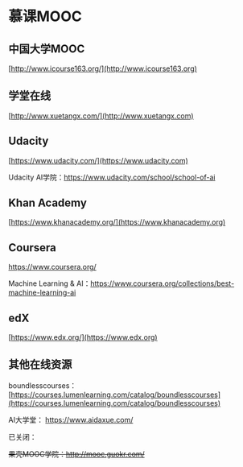 # 慕课MOOC

## 中国大学MOOC

[http://www.icourse163.org/](http://www.icourse163.org)

## 学堂在线

[http://www.xuetangx.com/](http://www.xuetangx.com)

## Udacity

[https://www.udacity.com/](https://www.udacity.com)

Udacity AI学院：https://www.udacity.com/school/school-of-ai

## Khan Academy

[https://www.khanacademy.org/](https://www.khanacademy.org)

## Coursera

https://www.coursera.org/

Machine Learning & AI：https://www.coursera.org/collections/best-machine-learning-ai

## edX

[https://www.edx.org/](https://www.edx.org)

## 其他在线资源

boundlesscourses：[https://courses.lumenlearning.com/catalog/boundlesscourses](https://courses.lumenlearning.com/catalog/boundlesscourses)

AI大学堂： https://www.aidaxue.com/

已关闭：

~~果壳MOOC学院：http://mooc.guokr.com/~~